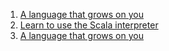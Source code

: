 1. [A language that grows on you](https://github.com/keer2345/scala-learning/blob/master/programming-in-scala/ch01.md)
1. [Learn to use the Scala interpreter](https://github.com/keer2345/scala-learning/blob/master/programming-in-scala/ch02.md)
1. [A language that grows on you](https://github.com/keer2345/scala-learning/blob/master/programming-in-scala/ch03.md)
